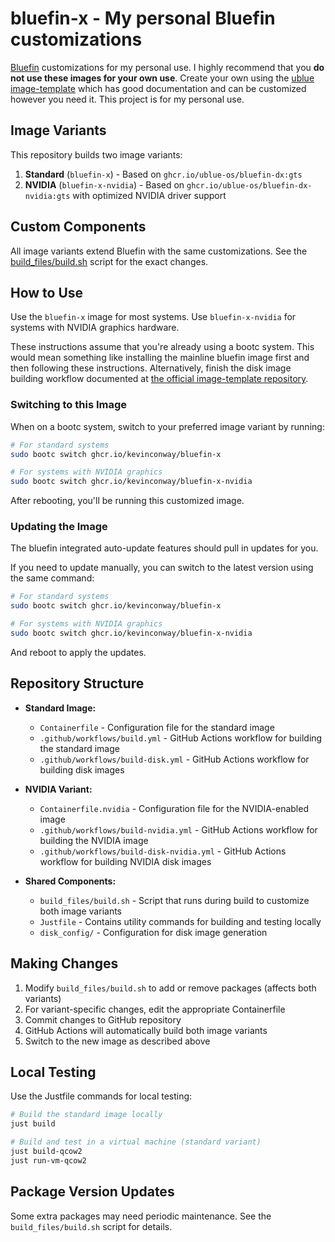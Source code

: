 # bluefin-x - My personal Bluefin customizations

[Bluefin](https://github.com/ublue-os/bluefin) customizations for my personal
use. I highly recommend that you **do not use these images for your own use**.
Create your own using the [ublue image-template](https://github.com/ublue-os/image-template)
which has good documentation and can be customized however you need it. This
project is for my personal use.

## Image Variants

This repository builds two image variants:

1. **Standard** (`bluefin-x`) - Based on `ghcr.io/ublue-os/bluefin-dx:gts`
2. **NVIDIA** (`bluefin-x-nvidia`) - Based on
   `ghcr.io/ublue-os/bluefin-dx-nvidia:gts` with optimized NVIDIA driver support

## Custom Components

All image variants extend Bluefin with the same customizations. See the
[build_files/build.sh](build_files/build.sh) script for the exact changes.

## How to Use

Use the `bluefin-x` image for most systems. Use `bluefin-x-nvidia` for systems
with NVIDIA graphics hardware.

These instructions assume that you're already using a bootc system. This would
mean something like installing the mainline bluefin image first and then
following these instructions. Alternatively, finish the disk image building
workflow documented at [the official image-template
repository](https://github.com/ublue-os/image-template).

### Switching to this Image

When on a bootc system, switch to your preferred image variant by running:

```bash
# For standard systems
sudo bootc switch ghcr.io/kevinconway/bluefin-x

# For systems with NVIDIA graphics
sudo bootc switch ghcr.io/kevinconway/bluefin-x-nvidia
```

After rebooting, you'll be running this customized image.

### Updating the Image

The bluefin integrated auto-update features should pull in updates for you.

If you need to update manually, you can switch to the latest version using the
same command:

```bash
# For standard systems
sudo bootc switch ghcr.io/kevinconway/bluefin-x

# For systems with NVIDIA graphics
sudo bootc switch ghcr.io/kevinconway/bluefin-x-nvidia
```

And reboot to apply the updates.

## Repository Structure

- **Standard Image:**
  - `Containerfile` - Configuration file for the standard image
  - `.github/workflows/build.yml` - GitHub Actions workflow for building the
    standard image
  - `.github/workflows/build-disk.yml` - GitHub Actions workflow for building
    disk images

- **NVIDIA Variant:**
  - `Containerfile.nvidia` - Configuration file for the NVIDIA-enabled image
  - `.github/workflows/build-nvidia.yml` - GitHub Actions workflow for building
    the NVIDIA image
  - `.github/workflows/build-disk-nvidia.yml` - GitHub Actions workflow for
    building NVIDIA disk images

- **Shared Components:**
  - `build_files/build.sh` - Script that runs during build to customize both
    image variants
  - `Justfile` - Contains utility commands for building and testing locally
  - `disk_config/` - Configuration for disk image generation

## Making Changes

1. Modify `build_files/build.sh` to add or remove packages (affects both
   variants)
2. For variant-specific changes, edit the appropriate Containerfile
3. Commit changes to GitHub repository
4. GitHub Actions will automatically build both image variants
5. Switch to the new image as described above

## Local Testing

Use the Justfile commands for local testing:

```bash
# Build the standard image locally
just build

# Build and test in a virtual machine (standard variant)
just build-qcow2
just run-vm-qcow2
```

## Package Version Updates

Some extra packages may need periodic maintenance. See the
`build_files/build.sh` script for details.
